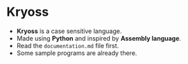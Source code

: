 # Kryoss
- __Kryoss__ is a case sensitive language.
- Made using __Python__ and inspired by __Assembly language__.
- Read the `documentation.md` file first.
- Some sample programs are already there.
